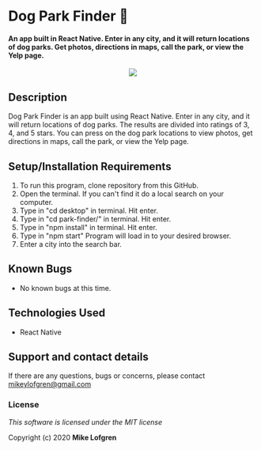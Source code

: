 # Dog Park Finder :dog:

#### An app built in React Native. Enter in any city, and it will return locations of dog parks. Get photos, directions in maps, call the park, or view the Yelp page.

<p align="center">
  <img src="dfind.gif">
</p>

## Description

Dog Park Finder is an app built using React Native. Enter in any city, and it will return locations of dog parks. The results are divided into ratings of 3, 4, and 5 stars. You can press on the dog park locations to view photos, get directions in maps, call the park, or view the Yelp page.

## Setup/Installation Requirements

1. To run this program, clone repository from this GitHub.
2. Open the terminal. If you can't find it do a local search on your computer.
3. Type in "cd desktop" in terminal. Hit enter.
4. Type in "cd park-finder/" in terminal. Hit enter.
5. Type in "npm install" in terminal. Hit enter.
6. Type in "npm start" Program will load in to your desired browser.
7. Enter a city into the search bar.

## Known Bugs

- No known bugs at this time.

## Technologies Used

- React Native

## Support and contact details

If there are any questions, bugs or concerns, please contact mikeylofgren@gmail.com

### License

_This software is licensed under the MIT license_

Copyright (c) 2020 **Mike Lofgren**
